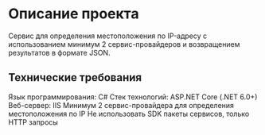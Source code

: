 # Описание проекта
Сервис для определения местоположения по IP-адресу с использованием минимум 2 сервис-провайдеров и возвращением результатов в формате JSON.
## Технические требования
Язык программирования: C#
Стек технологий: ASP.NET Core (.NET 6.0+)
Веб-сервер: IIS
Минимум 2 сервис-провайдера для определения местоположения по IP
Не использовать SDK пакеты сервисов, только HTTP запросы
